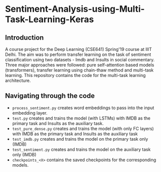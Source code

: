 # Sentiment-Analysis-using-Multi-Task-Learning-Keras

## Introduction
A course project for the Deep Learning (CSE641) Spring'19 course at IIIT Delhi. The aim was to perform transfer learning on the task of sentiment classification
using two datasets - Imdb and Insults in social commentary. 
Three major approaches were followed: pure self-attention based models (transformers), transfer learning using chain-thaw method and multi-task learning. This repository contains the code for the multi-task learning architecture.

## Navigating through the code
- `process_sentiment.py` creates word embeddings to pass into the input embedding layer.
- `test.py` creates and trains the model (with LSTMs) with IMDB as the primary task and Insults as the auxiliary task.
- `test_pure_dense.py` creates and trains the model (with only FC layers) with IMDB as the primary task and Insults as the auxiliary task
- `test_imdb.py` creates and trains the model on the primary task only (IMDB)
- `test_sentiment.py` creates and trains the model on the auxiliary task only (IMDB)
- `checkpoints_<X>` contains the saved checkpoints for the corresponding models.


